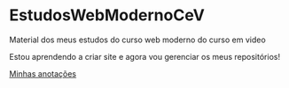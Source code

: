 # EstudosWebModernoCeV
 Material dos meus estudos do curso web moderno do curso em video
 
 Estou aprendendo a criar site e agora vou gerenciar os meus repositórios!
 
 [Minhas anotações](https://github.com/SweydManaf/minhas-anotacoes/tree/main/Programa%C3%A7%C3%A3o%20%F0%9F%92%BB/Frontend/HTML_CSS%20MODERNO)
